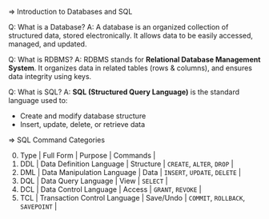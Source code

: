 => Introduction to Databases and SQL

Q: What is a Database?
A: A database is an organized collection of structured data, stored electronically. It allows data to be easily accessed, managed, and updated.

Q: What is RDBMS?
A: RDBMS stands for **Relational Database Management System**. It organizes data in related tables (rows & columns), and ensures data integrity using keys.

Q: What is SQL?
A: **SQL (Structured Query Language)** is the standard language used to:
- Create and modify database structure
- Insert, update, delete, or retrieve data

=> SQL Command Categories

0. Type | Full Form                    | Purpose   | Commands                          |
1. DDL  | Data Definition Language     | Structure | `CREATE`, `ALTER`, `DROP`         |
2. DML  | Data Manipulation Language   | Data      | `INSERT`, `UPDATE`, `DELETE`      |
3. DQL  | Data Query Language          | View      | `SELECT`                          |
4. DCL  | Data Control Language        | Access    | `GRANT`, `REVOKE`                 |
5. TCL  | Transaction Control Language | Save/Undo | `COMMIT`, `ROLLBACK`, `SAVEPOINT` |

